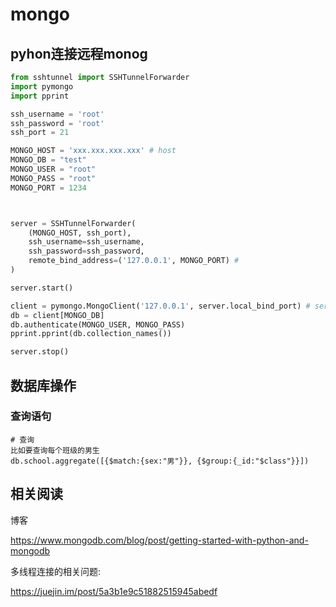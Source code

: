 # mongo

## pyhon连接远程monog

```python
from sshtunnel import SSHTunnelForwarder
import pymongo
import pprint

ssh_username = 'root'
ssh_password = 'root'
ssh_port = 21

MONGO_HOST = 'xxx.xxx.xxx.xxx' # host
MONGO_DB = "test"
MONGO_USER = "root"
MONGO_PASS = "root"
MONGO_PORT = 1234



server = SSHTunnelForwarder(
    (MONGO_HOST, ssh_port),
    ssh_username=ssh_username,
    ssh_password=ssh_password,
    remote_bind_address=('127.0.0.1', MONGO_PORT) # 
)

server.start()

client = pymongo.MongoClient('127.0.0.1', server.local_bind_port) # server.local_bind_port is assigned local port
db = client[MONGO_DB]
db.authenticate(MONGO_USER, MONGO_PASS)
pprint.pprint(db.collection_names())

server.stop()
```



## 数据库操作

### 查询语句

```
# 查询
比如要查询每个班级的男生
db.school.aggregate([{$match:{sex:"男"}}, {$group:{_id:"$class"}}])
```



## 相关阅读

博客

https://www.mongodb.com/blog/post/getting-started-with-python-and-mongodb

多线程连接的相关问题:

<https://juejin.im/post/5a3b1e9c51882515945abedf>



